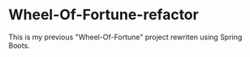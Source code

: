 # Wheel-Of-Fortune-refactor
This is my previous "Wheel-Of-Fortune" project rewriten using Spring Boots.

